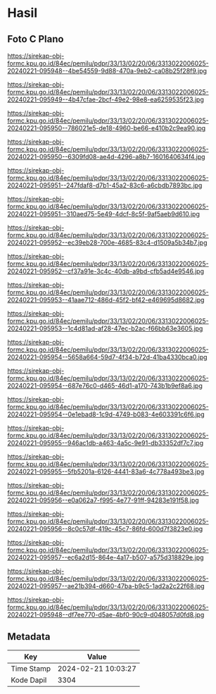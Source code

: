 # Hasil

## Foto C Plano

https://sirekap-obj-formc.kpu.go.id/84ec/pemilu/pdpr/33/13/02/20/06/3313022006025-20240221-095948--4be54559-9d88-470a-9eb2-ca08b25f28f9.jpg

https://sirekap-obj-formc.kpu.go.id/84ec/pemilu/pdpr/33/13/02/20/06/3313022006025-20240221-095949--4b47cfae-2bcf-49e2-98e8-ea6259535f23.jpg

https://sirekap-obj-formc.kpu.go.id/84ec/pemilu/pdpr/33/13/02/20/06/3313022006025-20240221-095950--786021e5-de18-4960-be66-e410b2c9ea90.jpg

https://sirekap-obj-formc.kpu.go.id/84ec/pemilu/pdpr/33/13/02/20/06/3313022006025-20240221-095950--6309fd08-ae4d-4296-a8b7-1601640634f4.jpg

https://sirekap-obj-formc.kpu.go.id/84ec/pemilu/pdpr/33/13/02/20/06/3313022006025-20240221-095951--247fdaf8-d7b1-45a2-83c6-a6cbdb7893bc.jpg

https://sirekap-obj-formc.kpu.go.id/84ec/pemilu/pdpr/33/13/02/20/06/3313022006025-20240221-095951--310aed75-5e49-4dcf-8c5f-9af5aeb9d610.jpg

https://sirekap-obj-formc.kpu.go.id/84ec/pemilu/pdpr/33/13/02/20/06/3313022006025-20240221-095952--ec39eb28-700e-4685-83c4-d1509a5b34b7.jpg

https://sirekap-obj-formc.kpu.go.id/84ec/pemilu/pdpr/33/13/02/20/06/3313022006025-20240221-095952--cf37a91e-3c4c-40db-a9bd-cfb5ad4e9546.jpg

https://sirekap-obj-formc.kpu.go.id/84ec/pemilu/pdpr/33/13/02/20/06/3313022006025-20240221-095953--41aae712-486d-45f2-bf42-e469695d8682.jpg

https://sirekap-obj-formc.kpu.go.id/84ec/pemilu/pdpr/33/13/02/20/06/3313022006025-20240221-095953--1c4d81ad-af28-47ec-b2ac-f66bb63e3605.jpg

https://sirekap-obj-formc.kpu.go.id/84ec/pemilu/pdpr/33/13/02/20/06/3313022006025-20240221-095954--5658a664-59d7-4f34-b72d-41ba4330bca0.jpg

https://sirekap-obj-formc.kpu.go.id/84ec/pemilu/pdpr/33/13/02/20/06/3313022006025-20240221-095954--687e76c0-d465-46d1-a170-743b1b9ef8a6.jpg

https://sirekap-obj-formc.kpu.go.id/84ec/pemilu/pdpr/33/13/02/20/06/3313022006025-20240221-095954--0e1ebad8-1c9d-4749-b083-4e603391c6f6.jpg

https://sirekap-obj-formc.kpu.go.id/84ec/pemilu/pdpr/33/13/02/20/06/3313022006025-20240221-095955--946ac1db-a463-4a5c-9e91-db33352df7c7.jpg

https://sirekap-obj-formc.kpu.go.id/84ec/pemilu/pdpr/33/13/02/20/06/3313022006025-20240221-095955--5fb5201a-6126-4441-83a6-4c778a493be3.jpg

https://sirekap-obj-formc.kpu.go.id/84ec/pemilu/pdpr/33/13/02/20/06/3313022006025-20240221-095956--e0a062a7-f995-4e77-91ff-94283e191f58.jpg

https://sirekap-obj-formc.kpu.go.id/84ec/pemilu/pdpr/33/13/02/20/06/3313022006025-20240221-095956--8c0c57df-419c-45c7-86fd-600d7f3823e0.jpg

https://sirekap-obj-formc.kpu.go.id/84ec/pemilu/pdpr/33/13/02/20/06/3313022006025-20240221-095957--ec6a2d15-864e-4a17-b507-a575d318829e.jpg

https://sirekap-obj-formc.kpu.go.id/84ec/pemilu/pdpr/33/13/02/20/06/3313022006025-20240221-095957--ae21b394-d660-47ba-b9c5-1ad2a2c22f68.jpg

https://sirekap-obj-formc.kpu.go.id/84ec/pemilu/pdpr/33/13/02/20/06/3313022006025-20240221-095948--df7ee770-d5ae-4bf0-90c9-d048057d0fd8.jpg


## Metadata

| Key        | Value               |
| ---------- | ------------------- |
| Time Stamp | 2024-02-21 10:03:27 |
| Kode Dapil | 3304                |



